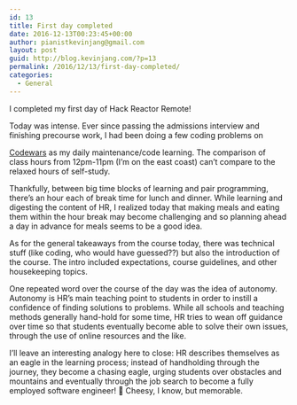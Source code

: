 ```yaml
---
id: 13
title: First day completed
date: 2016-12-13T00:23:45+00:00
author: pianistkevinjang@gmail.com
layout: post
guid: http://blog.kevinjang.com/?p=13
permalink: /2016/12/13/first-day-completed/
categories:
  - General
---
```

I completed my first day of Hack Reactor Remote!

<!--more-->Today was intense. Ever since passing the admissions interview and finishing precourse work, I had been doing a few coding problems on 

[Codewars](https://www.codewars.com/) as my daily maintenance/code learning. The comparison of class hours from 12pm-11pm (I&#8217;m on the east coast) can&#8217;t compare to the relaxed hours of self-study.

Thankfully, between big time blocks of learning and pair programming, there&#8217;s an hour each of break time for lunch and dinner. While learning and digesting the content of HR, I realized today that making meals and eating them within the hour break may become challenging and so planning ahead a day in advance for meals seems to be a good idea.

As for the general takeaways from the course today, there was technical stuff (like coding, who would have guessed??) but also the introduction of the course. The intro included expectations, course guidelines, and other housekeeping topics.

One repeated word over the course of the day was the idea of autonomy. Autonomy is HR&#8217;s main teaching point to students in order to instill a confidence of finding solutions to problems. While all schools and teaching methods generally hand-hold for some time, HR tries to wean off guidance over time so that students eventually become able to solve their own issues, through the use of online resources and the like.

I&#8217;ll leave an interesting analogy here to close: HR describes themselves as an eagle in the learning process; instead of handholding through the journey, they become a chasing eagle, urging students over obstacles and mountains and eventually through the job search to become a fully employed software engineer! 🙂 Cheesy, I know, but memorable.